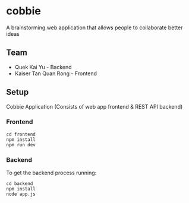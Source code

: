 # cobbie
A brainstorming web application that allows people to collaborate better ideas

## Team
- Quek Kai Yu - Backend
- Kaiser Tan Quan Rong - Frontend

## Setup
Cobbie Application (Consists of web app frontend &amp; REST API backend)

### Frontend

```
cd frontend
npm install
npm run dev
```

### Backend

To get the backend process running:

```
cd backend
npm install
node app.js
```
